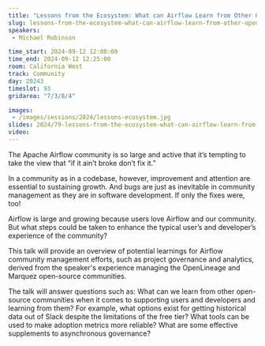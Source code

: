 ```yaml
---
title: "Lessons from the Ecosystem: What can Airflow Learn from Other Open-source Communities?"
slug: lessons-from-the-ecosystem-what-can-airflow-learn-from-other-open-source-communities
speakers:
 - Michael Robinson

time_start: 2024-09-12 12:00:00
time_end: 2024-09-12 12:25:00
room: California West
track: Community
day: 20243
timeslot: 93
gridarea: "7/3/8/4"

images: 
 - /images/sessions/2024/lessons-ecosystem.jpg
slides: 2024/79-lessons-from-the-ecosystem-what-can-airflow-learn-from-other-open-source-communities.pdf
video: 
---
```


The Apache Airflow community is so large and active that it’s tempting to take the view that “if it ain’t broke don’t fix it.”
 
In a community as in a codebase, however, improvement and attention are essential to sustaining growth. And bugs are just as inevitable in community management as they are in software development. If only the fixes were, too!
 
Airflow is large and growing because users love Airflow and our community. But what steps could be taken to enhance the typical user’s and developer’s experience of the community?
 
This talk will provide an overview of potential learnings for Airflow community management efforts, such as project governance and analytics, derived from the speaker's experience managing the OpenLineage and Marquez open-source communities.
 
The talk will answer questions such as: What can we learn from other open-source communities when it comes to supporting users and developers and learning from them? For example, what options exist for getting historical data out of Slack despite the limitations of the free tier? What tools can be used to make adoption metrics more reliable? What are some effective supplements to asynchronous governance?